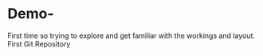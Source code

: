 # Demo-
First time so trying to explore and get familiar with the workings and layout. First Git Repository
